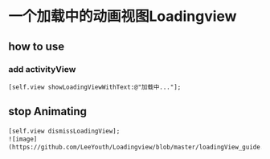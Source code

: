 # 一个加载中的动画视图Loadingview
## how to use
### add activityView
    [self.view showLoadingViewWithText:@"加载中..."];
    
## stop Animating
    [self.view dismissLoadingView];
    ![image](https://github.com/LeeYouth/Loadingview/blob/master/loadingView_guide.gif) 
